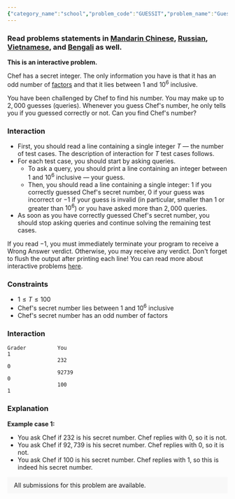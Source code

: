 ```yaml
---
{"category_name":"school","problem_code":"GUESSIT","problem_name":"Guess the Number","problemComponents":{"constraints":"","constraintsState":false,"subtasks":"","subtasksState":false,"inputFormat":"","inputFormatState":false,"outputFormat":"","outputFormatState":false,"sampleTestCases":{}},"video_editorial_url":"https://youtu.be/kQdAQPQku7E","languages_supported":{"0":"CPP14","1":"C","2":"JAVA","3":"PYTH 3.6","4":"CPP17","5":"PYTH","6":"PYP3","7":"CS2","8":"ADA","9":"PYPY","10":"TEXT","11":"PAS fpc","12":"NODEJS","13":"RUBY","14":"PHP","15":"GO","16":"HASK","17":"TCL","18":"PERL","19":"SCALA","20":"LUA","21":"kotlin","22":"BASH","23":"JS","24":"LISP sbcl","25":"rust","26":"PAS gpc","27":"BF","28":"CLOJ","29":"R","30":"D","31":"CAML","32":"FORT","33":"ASM","34":"swift","35":"FS","36":"WSPC","37":"LISP clisp","38":"SQL","39":"SCM guile","40":"PERL6","41":"ERL","42":"CLPS","43":"ICK","44":"NICE","45":"PRLG","46":"ICON","47":"COB","48":"SCM chicken","49":"PIKE","50":"SCM qobi","51":"ST","52":"SQLQ","53":"NEM"},"max_timelimit":1,"source_sizelimit":50000,"problem_author":"akash_adm","problem_tester":"","date_added":"19-03-2021","tags":{"0":"akash_adm","1":"cook127","2":"math","3":"simple"},"problem_difficulty_level":"Simple","best_tag":"","editorial_url":"https://discuss.codechef.com/problems/GUESSIT","time":{"view_start_date":1616351402,"submit_start_date":1616351402,"visible_start_date":1616351402,"end_date":1735669800},"is_direct_submittable":false,"problemDiscussURL":"https://discuss.codechef.com/search?q=GUESSIT","is_proctored":false,"visitedContests":{},"layout":"problem"}
---
```

### Read problems statements in [Mandarin Chinese](https://www.codechef.com/download/translated/COOK127/mandarin/GUESSIT.pdf), [Russian](https://www.codechef.com/download/translated/COOK127/russian/GUESSIT.pdf), [Vietnamese](https://www.codechef.com/download/translated/COOK127/vietnamese/GUESSIT.pdf), and [Bengali](https://www.codechef.com/download/translated/COOK127/bengali/GUESSIT.pdf) as well.

**This is an interactive problem.**

Chef has a secret integer. The only information you have is that it has an odd number of [factors](https://en.wikipedia.org/wiki/Divisor) and that it lies between $1$ and $10^6$ inclusive.

You have been challenged by Chef to find his number. You may make up to $2,000$ guesses (queries). Whenever you guess Chef's number, he only tells you if you guessed correctly or not. Can you find Chef's number?

### Interaction
- First, you should read a line containing a single integer $T$ ― the number of test cases. The description of interaction for $T$ test cases follows.
- For each test case, you should start by asking queries.
    - To ask a query, you should print a line containing an integer between $1$ and $10^6$ inclusive ― your guess.
    - Then, you should read a line containing a single integer: $1$ if you correctly guessed Chef's secret number, $0$ if your guess was incorrect or $-1$ if your guess is invalid (in particular, smaller than $1$ or greater than $10^6$) or you have asked more than $2,000$ queries.
- As soon as you have correctly guessed Chef's secret number, you should stop asking queries and continue solving the remaining test cases.

If you read $-1$, you must immediately terminate your program to receive a Wrong Answer verdict. Otherwise, you may receive any verdict. Don't forget to flush the output after printing each line! You can read more about interactive problems [here](https://codeforces.com/blog/entry/45307).

### Constraints
- $1 \le T \le 100$
- Chef's secret number lies between $1$ and $10^6$ inclusive
- Chef's secret number has an odd number of factors 

### Interaction
```
Grader          You
1
                232
0
                92739
0
                100
1
```

### Explanation
**Example case 1:**
- You ask Chef if $232$ is his secret number. Chef replies with $0$, so it is not.
- You ask Chef if $92,739$ is his secret number. Chef replies with $0$, so it is not.
- You ask Chef if $100$ is his secret number. Chef replies with $1$, so this is indeed his secret number.

<aside style='background: #f8f8f8;padding: 10px 15px;'><div>All submissions for this problem are available.</div></aside>
